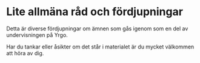 # Lite allmäna råd och fördjupningar

Detta är diverse fördjupningar om ämnen som gås igenom som en del av undervisningen på Yrgo.

Har du tankar eller åsikter om det står i materialet är du mycket välkommen att
höra av dig.
